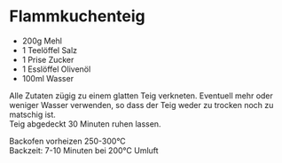 # Flammkuchenteig
* 200g Mehl
* 1 Teelöffel Salz
* 1 Prise Zucker
* 1 Esslöffel Olivenöl
* 100ml Wasser

Alle Zutaten zügig zu einem glatten Teig verkneten. Eventuell mehr oder weniger Wasser verwenden, so dass der Teig weder zu trocken noch zu matschig ist.  
Teig abgedeckt 30 Minuten ruhen lassen.

Backofen vorheizen 250-300°C  
Backzeit: 7-10 Minuten bei 200°C Umluft
